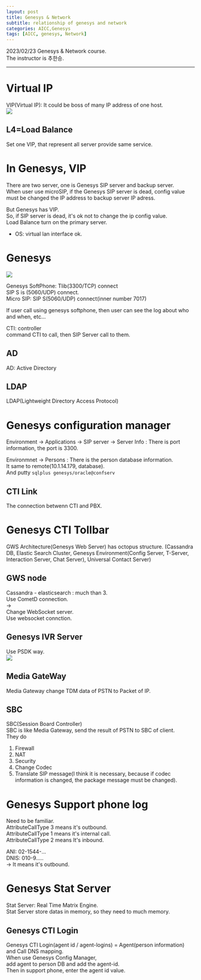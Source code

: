 ```yaml
---
layout: post
title: Genesys & Network
subtitle: relationship of genesys and network
categories: AICC,Genesys
tags: [AICC, genesys, Network]
---
```

  
2023/02/23 Genesys & Network course.  
The instructor is 추한승.  
  
-----
# Virtual IP
VIP(Virtual IP): It could be boss of many IP address of one host.  
<img src="https://t1.daumcdn.net/cfile/tistory/998DF73E5C23877321">  
  
## L4=Load Balance  
Set one VIP, that represent all server provide same service.  
  
# In Genesys, VIP
There are two server, one is Genesys SIP server and backup server.  
When user use microSIP, if the Genesys SIP server is dead, config value must be changed the IP address to backup server IP adress.  
  
But Genesys has VIP.  
So, if SIP server is dead, it's ok not to change the ip config value.  
Load Balance turn on the primary server.  
* OS: virtual lan interface ok.  
  
# Genesys
<img src="https://user-images.githubusercontent.com/46213631/220823257-cd0c1fda-ab78-48bb-8ce0-8147964dfb22.PNG">
  
Genesys SoftPhone: Tlib(3300/TCP) connect  
SIP S is (5060/UDP) connect.  
Micro SIP: SIP S(5060/UDP) connect(inner number 7017)  
  
If user call using genesys softphone, then user can see the log about who and when, etc...  
  
CTI: controller  
command CTI to call, then SIP Server call to them.  
  
## AD
AD: Active Directory  
  
## LDAP
LDAP(Lightweight Directory Access Protocol)  
  
# Genesys configuration manager
Environment -> Applications -> SIP server -> Server Info : There is port information, the port is 3300.  
  
Environmnet -> Persons : There is the person database information.  
It same to remote(10.1.14.179, database).  
And putty `sqlplus genesys/oracle@confserv`  
  
## CTI Link
The connection betwenn CTI and PBX.  
  
# Genesys CTI Tollbar
GWS Architecture(Genesys Web Server) has octopus structure. (Cassandra DB, Elastic Search Cluster, Genesys Environment(Config Server, T-Server, Interaction Server, Chat Server), Universal Contact Server)  
  
## GWS node
Cassandra - elasticsearch : much than 3.  
Use CometD connection.  
->   
Change WebSocket server.  
Use websocket connction.  
  
## Genesys IVR Server
Use PSDK way.  
<img src="https://user-images.githubusercontent.com/46213631/220859415-ca3b11fd-69f7-44b1-a9e2-223e30671fb6.png">
  
## Media GateWay
Media Gateway change TDM data of PSTN to Packet of IP.  
  
## SBC
SBC(Session Board Controller)  
SBC is like Media Gateway, send the result of PSTN to SBC of client.  
They do  
1. Firewall  
2. NAT  
3. Security  
4. Change Codec  
5. Translate SIP message(I think it is necessary, because if codec information is changed, the package message must be changed).  
  
# Genesys Support phone log
Need to be familiar.  
AttributeCallType 3 means it's outbound.  
AttributeCallType 1 means it's internal call.  
AttributeCallType 2 means It's inbound.  
  
ANI: 02-1544-...  
DNIS: 010-9.....  
-> It means it's outbound.  
  
# Genesys Stat Server
Stat Server: Real Time Matrix Engine.  
Stat Server store datas in memory, so they need to much memory.  
  
## Genesys CTI Login
Genesys CTI Login(agent id / agent-logins) = Agent(person information) and Call DNS mapping.  
When use Genesys Config Manager,  
add agent to person DB and add the agent-id.  
Then in support phone, enter the agent id value.  
  
